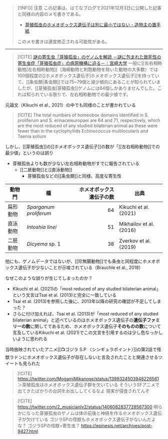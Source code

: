 
> [!INFO] 注意
> この記事は、はてなブログで2021年12月3日に公開した記事と同様の内容のメモ書きである。
> - [芽殖孤虫のホメオボックス遺伝子は別に最小ではない - 造物主の置手紙](https://kaisekiriu.hatenablog.com/entry/2021/12/03/223457)
> 
> このメモ書きは適宜修正される可能性がある。

---

> [!CITE] [謎の寄生虫「芽殖孤虫」のゲノムを解読 －謎に包まれた致死性の寄生虫症「芽殖孤虫症」の病原機構に迫る－｜宮崎大学](http://www.miyazaki-u.ac.jp/newsrelease/edu-info/post-652.html)
>一般に[[左右相称動物|左右相称動物]]（海綿動物と刺胞動物を除いた動物の大多数）では100個程度の[[ホメオボックス遺伝子|ホメオボックス遺伝子]]を持っていて、[[条虫類|条虫類]]では75~79個と減少傾向にあることが知られていましたが、[[芽殖孤虫|芽殖孤虫]]ゲノムには64個しかありませんでした。これは知られている限りで、左右相称動物での最少値です。

元論文（Kikuchi et al., 2021）の中でも同様のことが書かれている

> [!CITE]
>The total numbers of homeobox domains identified in S. proliferum and S. erinaceieuropaei are 64 and 71, respectively, which are the most reduced of any studied bilaterian animal as these were fewer than in the cyclophyllids Echinococcus multilocularis and Taenia solium

しかし、[[芽殖孤虫]]の[[ホメオボックス遺伝子]]の数が「[[左右相称動物]]での最少値」というのは誤り
- 芽殖孤虫よりも数が少ない左右相称動物がすでに報告されている
    - [[二胚動物]]と[[直泳動物]]
        - 芽殖孤虫などの[[条虫類]]と同様、高度な寄生性

| 動物門 | 種 | ホメオボックス遺伝子の数 | 出典 |
| ---- | ---- | ---: | ---- |
| 扁形動物 | *Sparganum proliferum* | 64 | Kikuchi et al. (2021) |
| 直泳動物 | *Intoshia linei* | 51 | Mikhailov et al. (2016) |
| 二胚動物 | *Dicyema* sp. 1 | 38 | Zverkov et al. (2019) |
他にも、ゲノムデータではないが、[[珍無腸動物]]でも条虫と同程度にホメオボックス遺伝子が少ないことが示唆されている（Brauchle et al., 2018）

なぜこのような誤りが生じてしまったのか？
- Kikuchi et al. (2021)の「most reduced of any studied bilaterian animal」という文言はTsai et al. (2013)と完全に一致している
- Tsai et al. (2013)を参照した後に、2013年以降の研究の確認が不足してしまった？
- さらに付け加えれば、Tsai et al. (2013)が「most reduced of any studied bilaterian animal」と述べているのはホメオボックス遺伝子の**遺伝子ファミリーの数**に関してであるため、ホメオボックス遺伝子**そのものの数**について言及しているKikuchi et al. (2021)でこの文言を引用するのは少し危なっかしいように思われる

当時放映されていたアニメ[[📺ゴジラ S.P 〈シンギュラポイント〉]]の第2話で怪獣ラドンにホメオボックス遺伝子が存在しないと言及されたことと関連させるツイートも見られた

> [!CITE] https://twitter.com/MogamiMikanose/status/1399324503948226561
> ＞芽殖孤虫はホメオボックス遺伝子群を欠いている
> そういうSFアニメで出てきたばかりの台詞をお出ししてくるなよ
> 現実が侵食されてんぞ

> [!CITE] https://twitter.com/2_musicianlv2/status/1406082837728567300
> 明らかになった芽殖孤虫のゲノムは体の前後と神経を作るホメオボックス遺伝子が欠けている
> ゴジラSPの怪獣もホメオボックス遺伝子がないんだよな？
> ゴジラSPの怪獣=寄生虫？ https://epinesis.net/archives/post-9427.html

